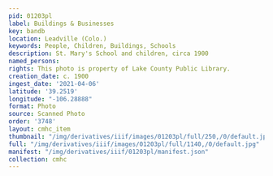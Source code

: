 ```yaml
---
pid: 01203pl
label: Buildings & Businesses
key: bandb
location: Leadville (Colo.)
keywords: People, Children, Buildings, Schools
description: St. Mary's School and children, circa 1900
named_persons: 
rights: This photo is property of Lake County Public Library.
creation_date: c. 1900
ingest_date: '2021-04-06'
latitude: '39.2519'
longitude: "-106.28888"
format: Photo
source: Scanned Photo
order: '3748'
layout: cmhc_item
thumbnail: "/img/derivatives/iiif/images/01203pl/full/250,/0/default.jpg"
full: "/img/derivatives/iiif/images/01203pl/full/1140,/0/default.jpg"
manifest: "/img/derivatives/iiif/01203pl/manifest.json"
collection: cmhc
---
```

